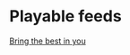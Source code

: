 # Playable feeds

[Bring the best in you](https://rapalearning.com/gitapower/feed/8-25.14-1.18-1.bring_the_best_in_you)
